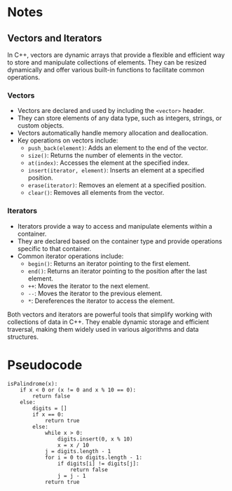 # Notes
## Vectors and Iterators

In C++, vectors are dynamic arrays that provide a flexible and efficient way to store and manipulate collections of elements. They can be resized dynamically and offer various built-in functions to facilitate common operations.

### Vectors

- Vectors are declared and used by including the `<vector>` header.
- They can store elements of any data type, such as integers, strings, or custom objects.
- Vectors automatically handle memory allocation and deallocation.
- Key operations on vectors include:
  - `push_back(element)`: Adds an element to the end of the vector.
  - `size()`: Returns the number of elements in the vector.
  - `at(index)`: Accesses the element at the specified index.
  - `insert(iterator, element)`: Inserts an element at a specified position.
  - `erase(iterator)`: Removes an element at a specified position.
  - `clear()`: Removes all elements from the vector.

### Iterators

- Iterators provide a way to access and manipulate elements within a container.
- They are declared based on the container type and provide operations specific to that container.
- Common iterator operations include:
  - `begin()`: Returns an iterator pointing to the first element.
  - `end()`: Returns an iterator pointing to the position after the last element.
  - `++`: Moves the iterator to the next element.
  - `--`: Moves the iterator to the previous element.
  - `*`: Dereferences the iterator to access the element.

Both vectors and iterators are powerful tools that simplify working with collections of data in C++. They enable dynamic storage and efficient traversal, making them widely used in various algorithms and data structures.
# Pseudocode
```
isPalindrome(x):
    if x < 0 or (x != 0 and x % 10 == 0):
        return false
    else:
        digits = []
        if x == 0:
            return true
        else:
            while x > 0:
                digits.insert(0, x % 10)
                x = x / 10
            j = digits.length - 1
            for i = 0 to digits.length - 1:
                if digits[i] != digits[j]:
                    return false
                j = j - 1
            return true
```

